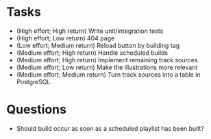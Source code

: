 # Tasks
- (High effort; High return) Write unit/integration tests
- (High effort; Low return) 404 page
- (Low effort; Medium return) Reload button by building tag
- (Medium effort; High return) Handle scheduled builds
- (Medium effort; High return) Implement remaining track sources
- (Medium effort; Low return) Make the illustrations more relevant
- (Medium effort; Medium return) Turn track sources into a table in PostgreSQL

# Questions
- Should build occur as soon as a scheduled playlist has been built?